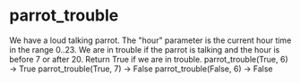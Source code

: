 # parrot_trouble
We have a loud talking parrot. The "hour" parameter is the current hour time in the range 0..23. We are in trouble if the parrot is talking and the hour is before 7 or after 20. Return True if we are in trouble.   parrot_trouble(True, 6) → True parrot_trouble(True, 7) → False parrot_trouble(False, 6) → False
